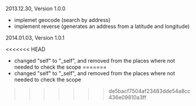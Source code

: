 2013.12.30, Version 1.0.0

* implemet geocode (search by address)
* implement reverse (generates an address from a latitude and longitude)


2014.01.03, Version 1.0.1

<<<<<<< HEAD
* changed "self" to "_self", and removed from the places where not needed to check the scope
=======
* changed "self" to "_self", and removed from the places where not needed to check the scope
>>>>>>> de5bacf7504af23483dde54a8cc436e09810a3ff
